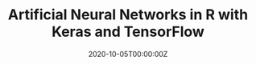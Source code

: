 ---
title: 'Artificial Neural Networks in R with Keras and TensorFlow'
authors:
- Leon Eyrich Jessen
date: '2020-10-05T00:00:00Z'

# Schedule page publish date (NOT proceeding's date).
publishDate: '20001-01-01T00:00:00Z'

# proceeding type.
# Legend: 0 = Uncategorized; 1 = Talk, 2 = Keynote, 3 = Workshop
# To add more update publications_types.toml and en.yaml
proceeding_types: ['3']

# proceeding name and optional abbreviated proceeding name.
proceeding: Presented at 2020 Conference
proceeding_short: Presented at 2020 Conference

abstract: 

tags:
- Technical University of Denmark
featured: false

links:
url_slides: 'https://github.com/leonjessen/RPharma2020'
url_video: ''

---
